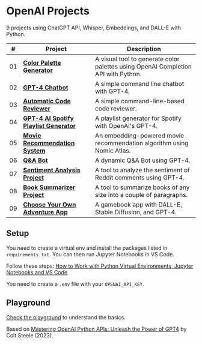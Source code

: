 # OpenAI Projects

9 projects using ChatGPT API, Whisper, Embeddings, and DALL-E with Python.

| #   | Project                                                                           | Description                                                                       |
| --- | --------------------------------------------------------------------------------- | --------------------------------------------------------------------------------- |
| 01  | [**Color Palette Generator**](01-color-palette-generator)                         | A visual tool to generate color palettes using OpenAI Completion API with Python. |
| 02  | [**GPT-4 Chatbot**](02-gpt-4-chatbot)                                             | A simple command line chatbot with GPT-4.                                         |
| 03  | [**Automatic Code Reviewer**](03-automatic-code-reviewer)                         | A simple command-line-based code reviewer.                                        |
| 04  | [**GPT-4 AI Spotify Playlist Generator**](04-gpt-4-ai-spotify-playlist-generator) | A playlist generator for Spotify with OpenAI's GPT-4.                             |
| 05  | [**Movie Recommendation System**](05-movie-recommendation-system)                 | An embedding-powered movie recommendation algorithm using Nomic Atlas.            |
| 06  | [**Q&A Bot**](06-qa-bot)                                                          | A dynamic Q&A Bot using GPT-4.                                                    |
| 07  | [**Sentiment Analysis Project**](07-sentiment-analysis-project)                   | A tool to analyze the sentiment of Reddit comments using GPT-4.                   |
| 08  | [**Book Summarizer Project**](08-book-summarizer-project)                         | A tool to summarize books of any size into a couple of paragraphs.                |
| 09  | [**Choose Your Own Adventure App**](09-choose-your-own-adventure)                 | A gamebook app with DALL-E, Stable Diffusion, and GPT-4.                          |

## Setup

You need to create a virtual env and install the packages listed in `requirements.txt`. You can then run Jupyter Notebooks in VS Code.

Follow these steps: [How to Work with Python Virtual Environments, Jupyter Notebooks and VS Code](https://python.plainenglish.io/how-to-work-with-python-virtual-environments-jupyter-notebooks-and-vs-code-536fac3d93a1).

You need to create a `.env` file with your `OPENAI_API_KEY`.

## Playground

[Check the playground](playground/) to understand the basics.

Based on [Mastering OpenAI Python APIs: Unleash the Power of GPT4](https://www.udemy.com/course/mastering-openai/) by Colt Steele (2023).

